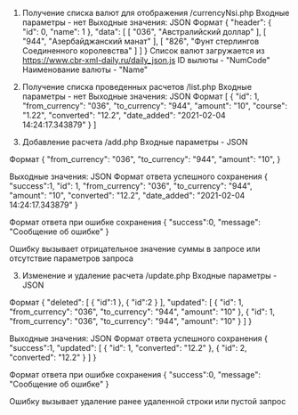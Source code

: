 1) Получение списка валют для отображения
/currencyNsi.php
Входные параметры - нет
Выходные значения: JSON 
Формат
{
    "header": {
        "id": 0,
        "name": 1
    },
    "data": [
        [
            "036",
            "Австралийский доллар"
        ],
        [
            "944",
            "Азербайджанский манат"
        ],
        [
            "826",
            "Фунт стерлингов Соединенного королевства"
        ]
    ]
}
Список валют загружается из https://www.cbr-xml-daily.ru/daily_json.js
ID вылюты - "NumCode"
Наименование валюты - "Name"

2) Получение списка проведенных расчетов
/list.php
Входные параметры - нет
Выходные значения: JSON
Формат
[
    {
        "id": 1,
        "from_currency": "036",
        "to_currency": "944",
        "amount": "10",
        "course": "1.22",
        "converted": "12.2",
        "date_added": "2021-02-04 14:24:17.343879"
    }
]

2) Добавление расчета
/add.php
Входные параметры - JSON

Формат
{
    "from_currency": "036",
    "to_currency": "944",
    "amount": "10",
}

Выходные значения: JSON
Формат ответа успешного сохранения
{
    "success":1,
    "id": 1,
    "from_currency": "036",
    "to_currency": "944",
    "amount": "10",
    "converted": "12.2",
    "date_added": "2021-02-04 14:24:17.343879"
}

Формат ответа при ошибке сохранения
{
    "success":0,
    "message": "Сообщение об ошибке"
}

Ошибку вызывает отрицательное значение суммы в запросе или отсутствие параметров запроса

3) Изменение и удаление расчета
/update.php
Входные параметры - JSON

Формат
{
    "deleted":
    [
        {
            "id":1
        },
        {
            "id":2
        }
    ],
    "updated":
    [
        {
            "id": 1,
            "from_currency": "036",
            "to_currency": "944",
            "amount": "10"
        },
        {
            "id": 1,
            "from_currency": "036",
            "to_currency": "944",
            "amount": "10"
        }
    ]
}

Выходные значения: JSON
Формат ответа успешного сохранения
{
    "success":1,
    "updated":
    [
        {
            "id": 1,
            "converted": "12.2"
        },
        {
            "id": 2,
            "converted": "12.2"
        }
    ]
}

Формат ответа при ошибке сохранения
{
    "success":0,
    "message": "Сообщение об ошибке"
}

Ошибку вызывает удаление ранее удаленной строки или пустой запрос

